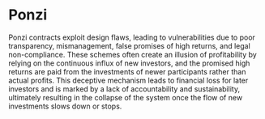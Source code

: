 # Ponzi
Ponzi contracts exploit design flaws, leading to vulnerabilities due to poor transparency, mismanagement, false promises of high returns, and legal non-compliance. These schemes often create an illusion of profitability by relying on the continuous influx of new investors, and the promised high returns are paid from the investments of newer participants rather than actual profits. This deceptive mechanism leads to financial loss for later investors and is marked by a lack of accountability and sustainability, ultimately resulting in the collapse of the system once the flow of new investments slows down or stops.
